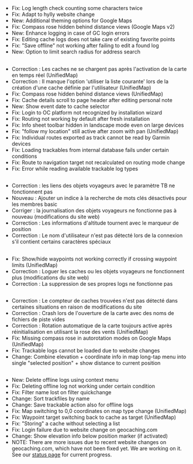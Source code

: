 ##
- Fix: Log length check counting some characters twice
- Fix: Adapt to hylly website change
- New: Additional theming options for Google Maps
- Fix: Compass rose hidden behind distance views (Google Maps v2)
- New: Enhance logging in case of GC login errors
- Fix: Editing cache logs does not take care of existing favorite points
- Fix: "Save offline" not working after failing to edit a found log
- New: Option to limit search radius for address search

##
- Correction : Les caches ne se chargent pas après l'activation de la carte en temps réel (UnifiedMap)
- Correction : Il manque l'option 'utiliser la liste courante' lors de la création d'une cache définie par l'utilisateur (UnifiedMap)
- Fix: Compass rose hidden behind distance views (UnifiedMap)
- Fix: Cache details scroll to page header after editing personal note
- New: Show event date to cache selector
- Fix: Login to OC platform not recognized by installation wizard
- Fix: Routing not working by default after fresh installation
- Fix: Info sheet toolbar hidden in landscape mode even on large devices
- Fix: "follow my location" still active after zoom with pan (UnifiedMap)
- Fix: Individual routes exported as track cannot be read by Garmin devices
- Fix: Loading trackables from internal database fails under certain conditions
- Fix: Route to navigation target not recalculated on routing mode change
- Fix: Error while reading available trackable log types

##
- Correction : les liens des objets voyageurs avec le paramètre TB ne fonctionnent pas
- Nouveau : Ajouter un indice à la recherche de mots clés désactivés pour les membres basic
- Corriger : la journalisation des objets voyageurs ne fonctionne pas à nouveau (modifications du site web)
- Correction : Les informations d'altitude tournent avec le marqueur de position
- Correction : Le nom d'utilisateur n'est pas détecté lors de la connexion s'il contient certains caractères spéciaux

##
- Fix: Show/hide waypoints not working correctly if crossing waypoint limits (UnifiedMap)
- Correction : Loguer les caches ou les objets voyageurs ne fonctionnent plus (modifications du site web)
- Correction : La suppression de ses propres logs ne fonctionne pas

##
- Correction : Le compteur de caches trouvées n'est pas détecté dans certaines situations en raison de modifications du site
- Correction : Crash lors de l'ouverture de la carte avec des noms de fichiers de piste vides
- Correction : Rotation automatique de la carte toujours active après réinitialisation en utilisant la rose des vents (UnifiedMap)
- Fix: Missing compass rose in autorotation modes on Google Maps (UnifiedMap)
- Fix: Trackable logs cannot be loaded due to website changes
- Change: Combine elevation + coordinate info in map long-tap menu into single "selected position" + show distance to current position

##
- New: Delete offline logs using context menu
- Fix: Deleting offline log not working under certain condition
- Fix: Filter name lost on filter quickchange
- Change: Sort trackfiles by name
- Change: Save trackable action also for offline logs
- Fix: Map switching to 0,0 coordinates on map type change (UnifiedMap)
- Fix: Waypoint target switching back to cache as target (UnifiedMap)
- Fix: "Storing" a cache without selecting a list
- Fix: Login failure due to website change on geocaching.com
- Change: Show elevation info below position marker (if activated)
- NOTE: There are more issues due to recent website changes on geocaching.com, which have not been fixed yet. We are working on it. See our [status page](https://github.com/cgeo/cgeo/issues/15555) for current progress.
